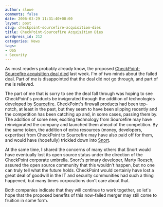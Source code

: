 ```yaml
---
author: slowe
comments: false
date: 2006-03-29 11:31:40+00:00
layout: post
slug: checkpoint-sourcefire-acquisition-dies
title: CheckPoint-Sourcefire Acquisition Dies
wordpress_id: 212
categories: News
tags:
- OSS
- Security
---
```


As most readers probably already know, the proposed [CheckPoint-Sourcefire acquisition deal died](http://www.eweek.com/article2/0,1759,1942315,00.asp) last week. I'm of two minds about the failed deal. Part of me is disappointed that the deal did not go through, and part of me is relieved.

The part of me that is sorry to see the deal fall through was hoping to see CheckPoint's products be invigorated through the addition of technologies developed by [Sourcefire](http://www.sourcefire.com/). CheckPoint's firewall products had been top-notch, at least in the past, but they seem to have been slipping recently and the competition has been catching up and, in some cases, passing them by. The addition of some new, exciting technology from Sourcefire may have reinvigorated the company and launched them ahead of the competition. By the same token, the addition of extra resources (money, developers, expertise) from CheckPoint to Sourcefire may have also paid off for them, and would have (hopefully) trickled down into [Snort](http://www.snort.org/).

At the same time, I shared the concerns of many others that Snort would have eventually lost its open source status under the direction of the CheckPoint corporate umbrella. Snort's primary developer, Marty Roesch, assured the open source community that this wouldn't happen, but no one can truly tell what the future holds. CheckPoint would certainly have lost a great deal of goodwill in the IT and security communities had such a thing happened, but many times corporations don't care about that.

Both companies indicate that they will continue to work together, so let's hope that the proposed benefits of this now-failed merger may still come to fruition in some form.
